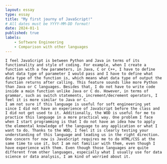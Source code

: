 ```yaml
---
layout: essay
type: essay
title: "My first journy of JavaScript!"
# All dates must be YYYY-MM-DD format!
date: 2024-01-1
published: true
labels:
    - Software Engineering
    - Comparison with other languages
---
```


    I feel JavaScript is between Python and Java in terms of its functionality and style of coding. For example, when I create a function with a few parameters, in Java, C or C++, I have to define what data type of parameter I would pass and I have to define what data type of the function is, which means what data type of output the function returns after calling. This feature sounds like more Python than Java or C languages. Besides that, I do not have to write code inside a main function unlike Java or C do. However, in terms of grammar, such as switch statements, increment/decrement operators, I feel it is more similar to Java or C.
    I am not sure if this language is useful for soft engineering yet since I did not have an experience of JavaScript before the class and I did not get used to it. Additionally, the WOD is useful for me to practice this language in a more practical way. One problem I face when I start programming is that I do not have an idea how to apply the elemental knowledge of the language to any application or what I want to do. Thanks to the WOD, I feel it is clearly testing your understanding of this language and leading us in the right direction.
    One concern for now is JavaScript requires me to do HTML/CSS at the same time to use it, but I am not familiar with them, even though I have experience with them. Even though those languages are quite different from other languages, especially what I usually use for data science or data analysis, I am kind of worried about it.
